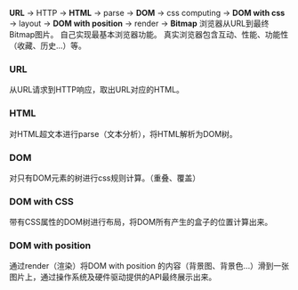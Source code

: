 **URL** -> HTTP -> **HTML** -> parse -> **DOM** -> css computing -> **DOM with css** -> layout -> **DOM with position** -> render -> **Bitmap**
浏览器从URL到最终Bitmap图片。
自己实现最基本浏览器功能。
真实浏览器包含互动、性能、功能性（收藏、历史...）等。
### URL
从URL请求到HTTP响应，取出URL对应的HTML。
### HTML
对HTML超文本进行parse（文本分析），将HTML解析为DOM树。
### DOM
对只有DOM元素的树进行css规则计算。（重叠、覆盖）
### DOM with CSS
带有CSS属性的DOM树进行布局，将DOM所有产生的盒子的位置计算出来。
### DOM with position
通过render（渲染）将DOM with position 的内容（背景图、背景色...）滑到一张图片上，通过操作系统及硬件驱动提供的API最终展示出来。
